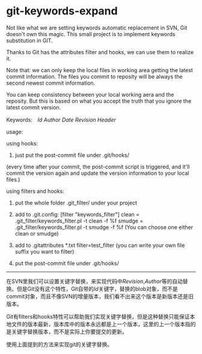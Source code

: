 # git-keywords-expand
Not like what we are setting keywords automatic replacement in SVN, Git doesn't own this magic. This small project is to implement  keywords substitution in GIT.

Thanks to Git has the attributes filter and hooks, we can use them to realize it. 

Note that: we can only keep the local files in working area getting the latest commit information. The files you commit to reposity will be always the second newest commit information. 

You can keep consistency between your local working aera and the reposity. But this is based on what you accept the truth that you ignore the latest commit version.

Keywords:　$Id$ $Author$ $Date$ $Revision$ $Header$

usage:



using hooks:

1) just put the post-commit file under .git/hooks/

(every time after your commit, the post-commit script is triggered, and it'll commit the version again and update the version information to your local files.)


using filters and hooks:

1) put the whole folder .git_filter/ under your project

2) add to .git.config:
[filter "keywords_filter"]
    clean = .git_filter/keywords_filter.pl -t clean -f %f
    smudge = .git_filter/keywords_filter.pl -t smudge -f %f
(You can choose one either clean or smudge)

3) add to .gitattributes
*.txt filter=test_filter
(you can write your own file suffix you want to filter)

4) put the post-commit file under .git/hooks/


------------------------------

在SVN里我们可以设置关键字替换，来实现代码中$Revision$,$Author$等的自动替换。但是Git没有这个特性，Git自带的$Id$关键字，替换的blob对象，而不是commit对象，而且不像SVN的增量版本，我们看不出来这个版本是新版本还是旧版本。

Git有filters和hooks特性可以帮助我们实现关键字替换，但是这种替换只能保证本地文件的版本最新，版本库中的版本永远都是上一个版本，这里的上一个版本指的是关键字替换版本，而不是实际上你要提交的更新。

使用上面提到的方法来实现git的关键字替换。
